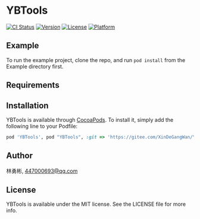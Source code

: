 # YBTools

[![CI Status](https://img.shields.io/travis/林勇彬/YBTools.svg?style=flat)](https://travis-ci.org/林勇彬/YBTools)
[![Version](https://img.shields.io/cocoapods/v/YBTools.svg?style=flat)](https://cocoapods.org/pods/YBTools)
[![License](https://img.shields.io/cocoapods/l/YBTools.svg?style=flat)](https://cocoapods.org/pods/YBTools)
[![Platform](https://img.shields.io/cocoapods/p/YBTools.svg?style=flat)](https://cocoapods.org/pods/YBTools)

## Example

To run the example project, clone the repo, and run `pod install` from the Example directory first.

## Requirements

## Installation

YBTools is available through [CocoaPods](https://cocoapods.org). To install
it, simply add the following line to your Podfile:

```ruby
pod 'YBTools', pod "YBTools", :git => 'https://gitee.com/XinDeGangWan/YBTools.git'
```

## Author

林勇彬, 447000693@qq.com

## License

YBTools is available under the MIT license. See the LICENSE file for more info.
